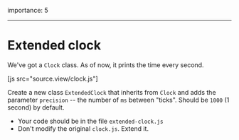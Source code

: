 importance: 5

---

# Extended clock

We've got a `Clock` class. As of now, it prints the time every second.

[js src="source.view/clock.js"]

Create a new class `ExtendedClock` that inherits from `Clock` and adds the parameter `precision` -- the number of `ms` between "ticks". Should be `1000` (1 second) by default.

-   Your code should be in the file `extended-clock.js`
-   Don't modify the original `clock.js`. Extend it.
